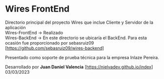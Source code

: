# Wires FrontEnd

Directorio principal del proyecto Wires que inclue Cliente y Servidor de la aplicación <br>
Wires-FrontEnd -> Realizado <br>
Wires-BackEnd -> En este directorio se ubicaría el BackEnd. Para esta ocasión fue proporcionado por sebasruiz09 [https://github.com/sebasruiz09/wires-backend] <br>

Presentado como soporte de prueba técnica para la empresa Inlaze Pereira.<br>

Desarrollado por **Juan Daniel Valencia** [https://nielvadev.github.io/index] <br>
03/03/2023
